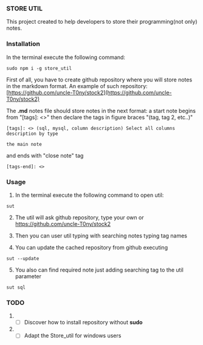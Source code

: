
### STORE UTIL
This project created to help developers to store their programming(not only) notes.

### Installation

In the terminal execute the following command:


```
sudo npm i -g store_util
```

First of all, you have to create github repository where you will store notes
in the markdown format. An example of such repository: [https://github.com/uncle-T0ny/stock2](https://github.com/uncle-T0ny/stock2)

The **.md** notes file should store notes in the next format:
a start note begins from "\[tags\]: <>" then declare the tags in
figure braces "(tag, tag 2, etc..)"
```
[tags]: <> (sql, mysql, column description) Select all columns description by type
```

```
the main note
```

and ends with "close note" tag
```
[tags-end]: <>
```

### Usage

1. In the terminal execute the following command to open util:

```
sut
```

2. The util will ask github repository, type your own or https://github.com/uncle-T0ny/stock2

3. Then you can user util typing with searching notes typing tag names

4. You can update the cached repository from github executing
```
sut --update
```

5. You also can find required note just adding searching tag to the util parameter
```
sut sql
```


### TODO

1. - [ ] Discover how to install repository without __sudo__
2. - [ ] Adapt the Store_util for windows users
